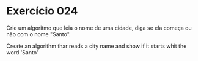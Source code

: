 # Exercício 024

Crie um algoritmo que leia o nome de uma cidade, diga se ela começa ou não com o nome "Santo".

Create an algorithm thar reads a city name and show if it starts whit the word 'Santo'
